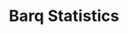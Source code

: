 ---
title: Barq Statistics
link: barq-statistics
short_description: Statistics on furries around the world from scraping Barq profiles
description: Barq is an app for furries to connect with one another based on location. For this project, profile information was collected for a subset of all Barq users. This information was used to perform analytics and statistics. No individual user was singled out in this project. The report included geographical maps, bar charts, pie charts, and more.<br><br>How the statistics were compiled:<ul><ol>Android Studio was used used to run the Barq app on a desktop environment</ol><ol>Charles was used to sniff packets sent to the Barq API from the Barq app</ol><ol>The Barq API URLs were analyzed to determine their inputs and outputs</ol><ol>A set of popular locations in the U.S. and other regions around the world were created</ol><ol>For each location, IDs of 10,000 users in the surrounding area were saved</ol><ol>A Raspberry Pi was set up with a fresh Barq account to send GET requests using the algorithm described above</ol><ol>All data was combined and cleaned, and duplicate users were removed</ol>Barq accounts contain information for real furs around the world. By performing statistics on this data, unique geographical and other patterns can be observed for real furs.All data was collected legally and user profiles are stored anonymously by removing usernames and user IDs after all data was collected. Statistics are kept broad. No particular user was singled out in these statistics. All data collected was publicly accessible data.
dates: {
    updated: Jan 2023,
    released: Jun 2022
}
technologies: [Python, Plotly, Pandas, Numpy, Android Studio, Charles]
links: [
    {
        title: Report,
        link: https://barq.meowso.me
    }, {
        title: GitHub Repository,
        link: https://github.com/meowsome/Barq-Statistics
    }
]
headerImage: barq-statistics1.png
images: [barq-statistics2.png, barq-statistics3.png, barq-statistics4.png]
color: ["#fc5c04", "#e42416"]
---